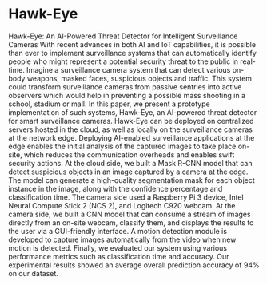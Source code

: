 # Hawk-Eye
Hawk-Eye: An AI-Powered Threat Detector for Intelligent Surveillance Cameras
With recent advances in both AI and IoT capabilities, it is possible than ever to implement surveillance systems that can automatically identify people who might represent a potential security threat to the public in real-time. Imagine a surveillance camera system that can detect various on-body weapons, masked faces, suspicious objects and traffic. This system could transform surveillance cameras from passive sentries into active observers which would help in preventing a possible mass shooting in a school, stadium or mall. In this paper, we present a prototype implementation of such systems, Hawk-Eye, an AI-powered threat detector for smart surveillance cameras. Hawk-Eye can be deployed on centralized servers hosted in the cloud, as well as locally on the surveillance cameras at the network edge. Deploying AI-enabled surveillance applications at the edge enables the initial analysis of the captured images to take place on-site, which reduces the communication overheads and enables swift security actions. At the cloud side, we built a Mask R-CNN model that can detect suspicious objects in an image captured by a camera at the edge. The model can generate a high-quality segmentation mask for each object instance in the image, along with the confidence percentage and classification time. The camera side used a Raspberry Pi 3 device, Intel Neural Compute Stick 2 (NCS 2), and Logitech C920 webcam. At the camera side, we built a CNN model that can consume a stream of images directly from an on-site webcam, classify them, and displays the results to the user via a GUI-friendly interface. A motion detection module is developed to capture images automatically from the video when new motion is detected. Finally, we evaluated our system using various performance metrics such as classification time and accuracy. Our experimental results showed an average overall prediction accuracy of 94\% on our dataset.
